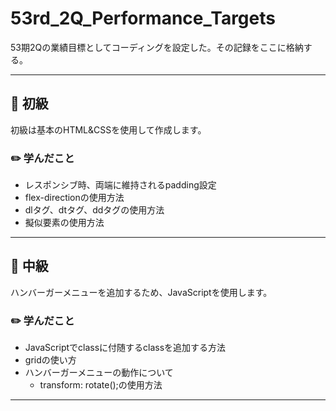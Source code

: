 # 53rd_2Q_Performance_Targets
53期2Qの業績目標としてコーディングを設定した。その記録をここに格納する。

---

## :round_pushpin: 初級 
初級は基本のHTML&CSSを使用して作成します。

### :pencil2: 学んだこと
- レスポンシブ時、両端に維持されるpadding設定
- flex-directionの使用方法
- dlタグ、dtタグ、ddタグの使用方法
- 擬似要素の使用方法

---

## :round_pushpin: 中級
ハンバーガーメニューを追加するため、JavaScriptを使用します。

### :pencil2: 学んだこと
- JavaScriptでclassに付随するclassを追加する方法
- gridの使い方
- ハンバーガーメニューの動作について
  - transform: rotate();の使用方法

---


